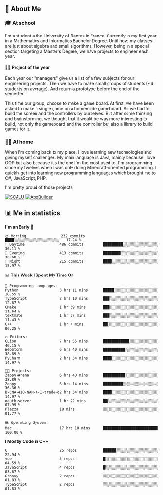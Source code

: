 ## 👀 About Me

### 🎓 At school

I'm a student a the University of Nantes in France. Currently in my first year in a Mathematics and Informatics Bachelor Degree. Until now, my classes are just about algebra and small algorithms. However, being in a special section targeting a Master's Degree, we have projects to engineer each year. 

#### 🔧🔬 Project of the year

Each year our "managers" give us a list of a few subjects for our engineering projects. Then we have to make small groups of students (~4 students on average). And return a prototype before the end of the semester.

This time our group, choose to make a game board. At first, we have been asked to make a single game on a homemade gameboard. So we had to build the screen and the controllers by ourselves. 
But after some thinking and brainstorming, we thought that it would be way more interesting to build, not only the gameboard and the controller but also a library to build games for it.

### 👨‍💻 At home

When I'm coming back to my place, I love learning new technologies and giving myself challenges. My main language is Java, mainly because I love OOP but also because it's the one I'm the most used to. I'm programming since my twelves when I was only doing Minecraft-oriented programming.  I quickly get into learning new programming languages which brought me to C#, JavaScript, PHP. 

I'm pretty proud of those projects:

[![SCALU](https://github-readme-stats.vercel.app/api/pin?username=renardfute&repo=SCALU)](https://github.com/renardfute/scalu)
[![AppBuilder](https://github-readme-stats.vercel.app/api/pin?username=pulsedev2&repo=AppBuilder)](https://github.com/pulsedev2/AppBuilder)

## 📊 Me in statistics
<!--START_SECTION:waka-->
**I'm an Early 🐤** 

```text
🌞 Morning                232 commits         ████░░░░░░░░░░░░░░░░░░░░░   17.24 % 
🌆 Daytime                486 commits         █████████░░░░░░░░░░░░░░░░   36.11 % 
🌃 Evening                413 commits         ████████░░░░░░░░░░░░░░░░░   30.68 % 
🌙 Night                  215 commits         ████░░░░░░░░░░░░░░░░░░░░░   15.97 % 
```


📊 **This Week I Spent My Time On** 

```text
💬 Programming Languages: 
Python                   3 hrs 11 mins       █████░░░░░░░░░░░░░░░░░░░░   18.55 % 
TypeScript               2 hrs 10 mins       ███░░░░░░░░░░░░░░░░░░░░░░   12.67 % 
CMake                    1 hr 59 mins        ███░░░░░░░░░░░░░░░░░░░░░░   11.64 % 
textmate                 1 hr 57 mins        ███░░░░░░░░░░░░░░░░░░░░░░   11.43 % 
C++                      1 hr 4 mins         ██░░░░░░░░░░░░░░░░░░░░░░░   06.25 % 

🔥 Editors: 
CLion                    7 hrs 55 mins       ████████████░░░░░░░░░░░░░   46.15 % 
WebStorm                 6 hrs 40 mins       ██████████░░░░░░░░░░░░░░░   38.89 % 
PyCharm                  2 hrs 34 mins       ████░░░░░░░░░░░░░░░░░░░░░   14.97 % 

🐱‍💻 Projects: 
Zappy-Arena              6 hrs 40 mins       ██████████░░░░░░░░░░░░░░░   38.89 % 
Zappy                    6 hrs 14 mins       █████████░░░░░░░░░░░░░░░░   36.36 % 
B-CNA-410-NAN-4-1-trade-q2 hrs 34 mins       ████░░░░░░░░░░░░░░░░░░░░░   14.97 % 
oauth-server             1 hr 22 mins        ██░░░░░░░░░░░░░░░░░░░░░░░   07.99 % 
Plazza                   18 mins             ░░░░░░░░░░░░░░░░░░░░░░░░░   01.77 % 

💻 Operating System: 
Mac                      17 hrs 10 mins      █████████████████████████   100.00 % 
```

**I Mostly Code in C++** 

```text
C                        25 repos            ██████░░░░░░░░░░░░░░░░░░░   22.94 % 
Vue                      5 repos             █░░░░░░░░░░░░░░░░░░░░░░░░   04.59 % 
JavaScript               4 repos             █░░░░░░░░░░░░░░░░░░░░░░░░   03.67 % 
Groovy                   2 repos             ░░░░░░░░░░░░░░░░░░░░░░░░░   01.83 % 
TypeScript               2 repos             ░░░░░░░░░░░░░░░░░░░░░░░░░   01.83 % 
```




<!--END_SECTION:waka-->
